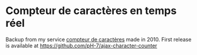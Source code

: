 # Compteur de caractères en temps réel

Backup from my service [compteur de caractères](https://01script.com/compteur-caracteres/) made in 2010. First release is available at https://github.com/pH-7/ajax-character-counter
